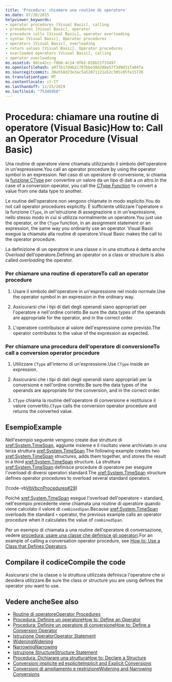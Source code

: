 ```yaml
---
title: 'Procedura: chiamare una routine di operatore'
ms.date: 07/20/2015
helpviewer_keywords:
- operator procedures [Visual Basic], calling
- procedures [Visual Basic], operator
- procedure calls [Visual Basic], operator overloading
- syntax [Visual Basic], Operator procedures
- operators [Visual Basic], overloading
- return values [Visual Basic], Operator procedures
- overloaded operators [Visual Basic], calling
- operator overloading
ms.assetid: 0dce42cc-f0b0-4c14-9f62-018b21f33497
ms.openlocfilehash: a977b17d4b2c797bbe38d289a57f3d9d31fa64fa
ms.sourcegitcommit: 30a558d23e3ac5a52071121a52c305c85fe15726
ms.translationtype: MT
ms.contentlocale: it-IT
ms.lasthandoff: 12/25/2019
ms.locfileid: "75345958"
---
```

# <a name="how-to-call-an-operator-procedure-visual-basic"></a><span data-ttu-id="82254-102">Procedura: chiamare una routine di operatore (Visual Basic)</span><span class="sxs-lookup"><span data-stu-id="82254-102">How to: Call an Operator Procedure (Visual Basic)</span></span>
<span data-ttu-id="82254-103">Una routine di operatore viene chiamata utilizzando il simbolo dell'operatore in un'espressione.</span><span class="sxs-lookup"><span data-stu-id="82254-103">You call an operator procedure by using the operator symbol in an expression.</span></span> <span data-ttu-id="82254-104">Nel caso di un operatore di conversione, si chiama la [funzione CType](../../../../visual-basic/language-reference/functions/ctype-function.md) per convertire un valore da un tipo di dati a un altro.</span><span class="sxs-lookup"><span data-stu-id="82254-104">In the case of a conversion operator, you call the [CType Function](../../../../visual-basic/language-reference/functions/ctype-function.md) to convert a value from one data type to another.</span></span>  
  
 <span data-ttu-id="82254-105">Le routine dell'operatore non vengono chiamate in modo esplicito.</span><span class="sxs-lookup"><span data-stu-id="82254-105">You do not call operator procedures explicitly.</span></span> <span data-ttu-id="82254-106">È sufficiente utilizzare l'operatore o la funzione `CType`, in un'istruzione di assegnazione o in un'espressione, nello stesso modo in cui si utilizza normalmente un operatore.</span><span class="sxs-lookup"><span data-stu-id="82254-106">You just use the operator, or the `CType` function, in an assignment statement or an expression, the same way you ordinarily use an operator.</span></span> <span data-ttu-id="82254-107">Visual Basic esegue la chiamata alla routine di operatore.</span><span class="sxs-lookup"><span data-stu-id="82254-107">Visual Basic makes the call to the operator procedure.</span></span>  
  
 <span data-ttu-id="82254-108">La definizione di un operatore in una classe o in una struttura è detta anche *Overload* dell'operatore.</span><span class="sxs-lookup"><span data-stu-id="82254-108">Defining an operator on a class or structure is also called *overloading* the operator.</span></span>  
  
### <a name="to-call-an-operator-procedure"></a><span data-ttu-id="82254-109">Per chiamare una routine di operatore</span><span class="sxs-lookup"><span data-stu-id="82254-109">To call an operator procedure</span></span>  
  
1. <span data-ttu-id="82254-110">Usare il simbolo dell'operatore in un'espressione nel modo normale.</span><span class="sxs-lookup"><span data-stu-id="82254-110">Use the operator symbol in an expression in the ordinary way.</span></span>  
  
2. <span data-ttu-id="82254-111">Assicurarsi che i tipi di dati degli operandi siano appropriati per l'operatore e nell'ordine corretto.</span><span class="sxs-lookup"><span data-stu-id="82254-111">Be sure the data types of the operands are appropriate for the operator, and in the correct order.</span></span>  
  
3. <span data-ttu-id="82254-112">L'operatore contribuisce al valore dell'espressione come previsto.</span><span class="sxs-lookup"><span data-stu-id="82254-112">The operator contributes to the value of the expression as expected.</span></span>  
  
### <a name="to-call-a-conversion-operator-procedure"></a><span data-ttu-id="82254-113">Per chiamare una procedura dell'operatore di conversione</span><span class="sxs-lookup"><span data-stu-id="82254-113">To call a conversion operator procedure</span></span>  
  
1. <span data-ttu-id="82254-114">Utilizzare `CType` all'interno di un'espressione.</span><span class="sxs-lookup"><span data-stu-id="82254-114">Use `CType` inside an expression.</span></span>  
  
2. <span data-ttu-id="82254-115">Assicurarsi che i tipi di dati degli operandi siano appropriati per la conversione e nell'ordine corretto.</span><span class="sxs-lookup"><span data-stu-id="82254-115">Be sure the data types of the operands are appropriate for the conversion, and in the correct order.</span></span>  
  
3. <span data-ttu-id="82254-116">`CType` chiama la routine dell'operatore di conversione e restituisce il valore convertito.</span><span class="sxs-lookup"><span data-stu-id="82254-116">`CType` calls the conversion operator procedure and returns the converted value.</span></span>  
  
## <a name="example"></a><span data-ttu-id="82254-117">Esempio</span><span class="sxs-lookup"><span data-stu-id="82254-117">Example</span></span>  
 <span data-ttu-id="82254-118">Nell'esempio seguente vengono create due strutture di <xref:System.TimeSpan>, aggiunte insieme e il risultato viene archiviato in una terza struttura <xref:System.TimeSpan>.</span><span class="sxs-lookup"><span data-stu-id="82254-118">The following example creates two <xref:System.TimeSpan> structures, adds them together, and stores the result in a third <xref:System.TimeSpan> structure.</span></span> <span data-ttu-id="82254-119">La struttura <xref:System.TimeSpan> definisce procedure di operatore per eseguire l'overload di diversi operatori standard.</span><span class="sxs-lookup"><span data-stu-id="82254-119">The <xref:System.TimeSpan> structure defines operator procedures to overload several standard operators.</span></span>  
  
 [!code-vb[VbVbcnProcedures#29](~/samples/snippets/visualbasic/VS_Snippets_VBCSharp/VbVbcnProcedures/VB/Class1.vb#29)]  
  
 <span data-ttu-id="82254-120">Poiché <xref:System.TimeSpan> esegue l'overload dell'operatore `+` standard, nell'esempio precedente viene chiamata una routine di operatore quando viene calcolato il valore di `combinedSpan`.</span><span class="sxs-lookup"><span data-stu-id="82254-120">Because <xref:System.TimeSpan> overloads the standard `+` operator, the previous example calls an operator procedure when it calculates the value of `combinedSpan`.</span></span>  
  
 <span data-ttu-id="82254-121">Per un esempio di chiamata a una routine dell'operatore di conversazione, vedere [procedura: usare una classe che definisce gli operatori](./how-to-use-a-class-that-defines-operators.md).</span><span class="sxs-lookup"><span data-stu-id="82254-121">For an example of calling a conversation operator procedure, see [How to: Use a Class that Defines Operators](./how-to-use-a-class-that-defines-operators.md).</span></span>  
  
## <a name="compile-the-code"></a><span data-ttu-id="82254-122">Compilare il codice</span><span class="sxs-lookup"><span data-stu-id="82254-122">Compile the code</span></span>  
 <span data-ttu-id="82254-123">Assicurarsi che la classe o la struttura utilizzata definisca l'operatore che si desidera utilizzare.</span><span class="sxs-lookup"><span data-stu-id="82254-123">Be sure the class or structure you are using defines the operator you want to use.</span></span>  
  
## <a name="see-also"></a><span data-ttu-id="82254-124">Vedere anche</span><span class="sxs-lookup"><span data-stu-id="82254-124">See also</span></span>

- [<span data-ttu-id="82254-125">Routine di operatore</span><span class="sxs-lookup"><span data-stu-id="82254-125">Operator Procedures</span></span>](./operator-procedures.md)
- [<span data-ttu-id="82254-126">Procedura: Definire un operatore</span><span class="sxs-lookup"><span data-stu-id="82254-126">How to: Define an Operator</span></span>](./how-to-define-an-operator.md)
- [<span data-ttu-id="82254-127">Procedura: Definire un operatore di conversione</span><span class="sxs-lookup"><span data-stu-id="82254-127">How to: Define a Conversion Operator</span></span>](./how-to-define-a-conversion-operator.md)
- [<span data-ttu-id="82254-128">Istruzione Operator</span><span class="sxs-lookup"><span data-stu-id="82254-128">Operator Statement</span></span>](../../../../visual-basic/language-reference/statements/operator-statement.md)
- [<span data-ttu-id="82254-129">Widening</span><span class="sxs-lookup"><span data-stu-id="82254-129">Widening</span></span>](../../../../visual-basic/language-reference/modifiers/widening.md)
- [<span data-ttu-id="82254-130">Narrowing</span><span class="sxs-lookup"><span data-stu-id="82254-130">Narrowing</span></span>](../../../../visual-basic/language-reference/modifiers/narrowing.md)
- [<span data-ttu-id="82254-131">Istruzione Structure</span><span class="sxs-lookup"><span data-stu-id="82254-131">Structure Statement</span></span>](../../../../visual-basic/language-reference/statements/structure-statement.md)
- [<span data-ttu-id="82254-132">Procedura: Dichiarare una struttura</span><span class="sxs-lookup"><span data-stu-id="82254-132">How to: Declare a Structure</span></span>](../../../../visual-basic/programming-guide/language-features/data-types/how-to-declare-a-structure.md)
- [<span data-ttu-id="82254-133">Conversioni implicite ed esplicite</span><span class="sxs-lookup"><span data-stu-id="82254-133">Implicit and Explicit Conversions</span></span>](../../../../visual-basic/programming-guide/language-features/data-types/implicit-and-explicit-conversions.md)
- [<span data-ttu-id="82254-134">Conversioni di ampliamento e restrizione</span><span class="sxs-lookup"><span data-stu-id="82254-134">Widening and Narrowing Conversions</span></span>](../../../../visual-basic/programming-guide/language-features/data-types/widening-and-narrowing-conversions.md)
